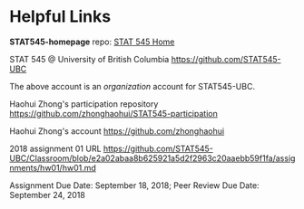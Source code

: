 # Helpful Links


__STAT545-homepage__ repo:
[STAT 545 Home](https://github.com/STAT545-UBC/STAT545-home)
  
STAT 545 @ University of British Columbia https://github.com/STAT545-UBC
  
The above account is an _organization_ account for STAT545-UBC.
  
  
Haohui Zhong's participation repository https://github.com/zhonghaohui/STAT545-participation
    
Haohui Zhong's account https://github.com/zhonghaohui
    
  
2018 assignment 01 URL https://github.com/STAT545-UBC/Classroom/blob/e2a02abaa8b625921a5d2f2963c20aaebb59f1fa/assignments/hw01/hw01.md
    
    
Assignment Due Date: September 18, 2018;	Peer Review Due Date: September 24, 2018 
  
  







